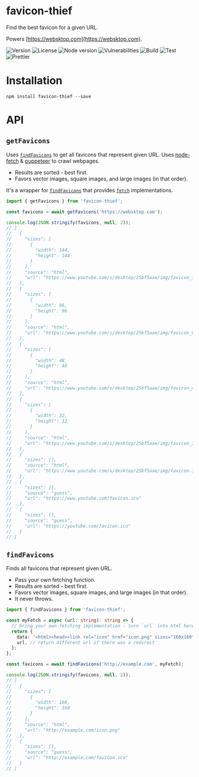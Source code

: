 # favicon-thief

Find the best favicon for a given URL.

Powers [https://websktop.com](https://websktop.com).

![Version](https://img.shields.io/github/package-json/v/limesquid/favicon-thief)
![License](https://img.shields.io/npm/l/favicon-thief)
![Node version](https://img.shields.io/node/v/favicon-thief)
![Vulnerabilities](https://img.shields.io/snyk/vulnerabilities/github/limesquid/favicon-thief)
![Build](https://github.com/limesquid/favicon-thief/workflows/Build/badge.svg)
![Test](https://github.com/limesquid/favicon-thief/workflows/Test/badge.svg)
![Prettier](https://github.com/limesquid/favicon-thief/workflows/Prettier/badge.svg)

# Installation

```Shell
npm install favicon-thief --save
```

# API

## `getFavicons`

Uses [`findFavicons`](#findfavicons) to get all favicons that represent given URL. Uses [node-fetch](https://github.com/node-fetch/node-fetch) & [puppeteer](https://github.com/puppeteer/puppeteer) to crawl webpages.

- Results are sorted - best first.
- Favors vector images, square images, and large images (in that order).

It's a wrapper for [`findFavicons`](#findfavicons) that provides [`fetch`](https://github.com/limesquid/favicon-thief/pull/25/files#diff-eaacc35d5a5d88d1ede34aa0d4e69ca13c836d6e7702357865a70b2aba584880R22) implementations.

```ts
import { getFavicons } from 'favicon-thief';

const favicons = await getFavicons('https://websktop.com');

console.log(JSON.stringify(favicons, null, 2));
// [
//   {
//     "sizes": [
//       {
//         "width": 144,
//         "height": 144
//       }
//     ],
//     "source": "html",
//     "url": "https://www.youtube.com/s/desktop/25bf5aae/img/favicon_144x144.png"
//   },
//   {
//     "sizes": [
//       {
//         "width": 96,
//         "height": 96
//       }
//     ],
//     "source": "html",
//     "url": "https://www.youtube.com/s/desktop/25bf5aae/img/favicon_96x96.png"
//   },
//   {
//     "sizes": [
//       {
//         "width": 48,
//         "height": 48
//       }
//     ],
//     "source": "html",
//     "url": "https://www.youtube.com/s/desktop/25bf5aae/img/favicon_48x48.png"
//   },
//   {
//     "sizes": [
//       {
//         "width": 32,
//         "height": 32
//       }
//     ],
//     "source": "html",
//     "url": "https://www.youtube.com/s/desktop/25bf5aae/img/favicon_32x32.png"
//   },
//   {
//     "sizes": [],
//     "source": "html",
//     "url": "https://www.youtube.com/s/desktop/25bf5aae/img/favicon.ico"
//   },
//   {
//     "sizes": [],
//     "source": "guess",
//     "url": "https://www.youtube.com/favicon.ico"
//   },
//   {
//     "sizes": [],
//     "source": "guess",
//     "url": "https://youtube.com/favicon.ico"
//   }
// ]
```

## `findFavicons`

Finds all favicons that represent given URL.

- Pass your own fetching function.
- Results are sorted - best first.
- Favors vector images, square images, and large images (in that order).
- It never throws.

```ts
import { findFavicons } from 'favicon-thief';

const myFetch = async (url: string): string => {
  // bring your own fetching implementation - turn `url` into html here
  return {
    data: '<html><head><link rel="icon" href="icon.png" sizes="160x160"></head></html>',
    url, // return different url if there was a redirect
  };
};

const favicons = await findFavicons('http://example.com', myFetch);

console.log(JSON.stringify(favicons, null, 2));
// [
//   {
//     "sizes": [
//       {
//         "width": 160,
//         "height": 160
//       }
//     ],
//     "source": "html",
//     "url": "http://example.com/icon.png"
//   },
//   {
//     "sizes": [],
//     "source": "guess",
//     "url": "http://example.com/favicon.ico"
//   }
// ]
```
